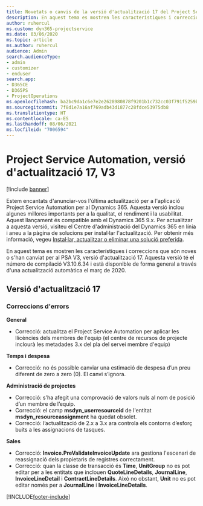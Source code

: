 ```yaml
---
title: Novetats o canvis de la versió d'actualització 17 del Project Service Automation, V3
description: En aquest tema es mostren les característiques i correccions disponibles al Project Service Automation V3, versió d'actualització 17.
author: ruhercul
ms.custom: dyn365-projectservice
ms.date: 03/06/2020
ms.topic: article
ms.author: ruhercul
audience: Admin
search.audienceType:
- admin
- customizer
- enduser
search.app:
- D365CE
- D365PS
- ProjectOperations
ms.openlocfilehash: ba2bc9da1c6e7e2e2628980878f9201b1c732cc03f791f5259bbbd0ee279b31b
ms.sourcegitcommit: 7f8d1e7a16af769adb43d1877c28fdce53975db8
ms.translationtype: HT
ms.contentlocale: ca-ES
ms.lasthandoff: 08/06/2021
ms.locfileid: "7006594"
---
```

# <a name="project-service-automation-update-release-17-v3"></a>Project Service Automation, versió d'actualització 17, V3

[!include [banner](../includes/psa-now-project-operations.md)]

Estem encantats d'anunciar-vos l'última actualització per a l'aplicació Project Service Automation per al Dynamics 365. Aquesta versió inclou algunes millores importants per a la qualitat, el rendiment i la usabilitat.  Aquest llançament és compatible amb el Dynamics 365 9.x. Per actualitzar a aquesta versió, visiteu el Centre d'administració del Dynamics 365 en línia i aneu a la pàgina de solucions per instal·lar l'actualització. Per obtenir més informació, vegeu [Instal·lar, actualitzar o eliminar una solució preferida](/power-platform/admin/install-remove-preferred-solution).

En aquest tema es mostren les característiques i correccions que són noves o s'han canviat per al PSA V3, versió d'actualització 17. Aquesta versió té el número de compilació V3.10.6.34 i està disponible de forma general a través d'una actualització automàtica el març de 2020.


## <a name="update-release-17"></a>Versió d'actualització 17

### <a name="bug-fixes"></a>Correccions d'errors

**General**

- Correcció: actualitza el Project Service Automation per aplicar les llicències dels membres de l'equip (el centre de recursos de projecte inclourà les metadades 3.x del pla del servei membre d'equip)
 
**Temps i despesa**

- Correcció: no és possible canviar una estimació de despesa d’un preu diferent de zero a zero (0). El canvi s’ignora.

**Administració de projectes**

- Correcció: s’ha afegit una comprovació de valors nuls al nom de posició d’un membre de l’equip.
- Correcció: el camp **msdyn_userresourceid** de l'entitat **msdyn_resourceassignment** ha quedat obsolet.
- Correcció: l’actualització de 2.x a 3.x ara controla els contorns d’esforç buits a les assignacions de tasques.

**Sales**

- Correcció: **Invoice.PreValidateInvoiceUpdate** ara gestiona l'escenari de reassignació dels propietaris de registres correctament.
- Correcció: quan la classe de transacció és **Time**, **UnitGroup** no es pot editar per a les entitats que inclouen **QuoteLineDetails**, **JournalLine**, **InvoiceLineDetail** i **ContractLineDetails**. Això no obstant, **Unit** no es pot editar només per a **JournalLine** i **InvoiceLineDetails**.




[!INCLUDE[footer-include](../includes/footer-banner.md)]